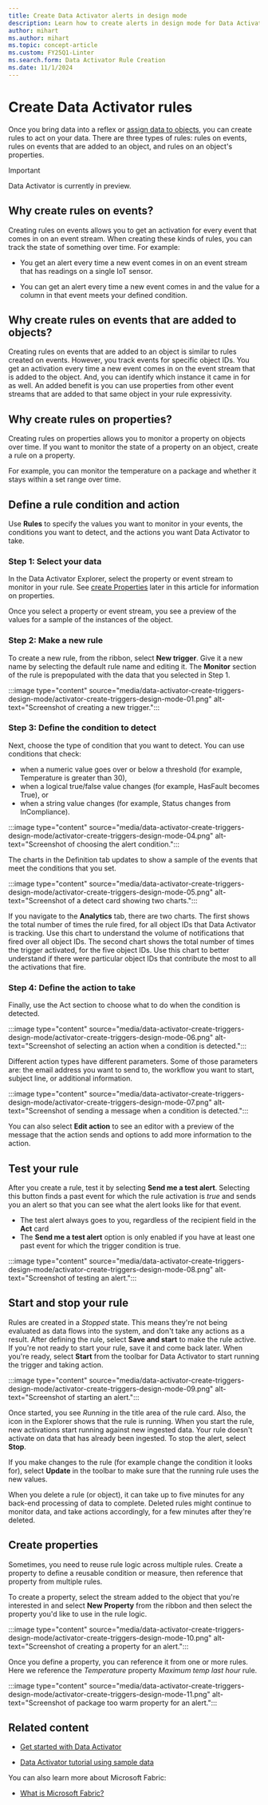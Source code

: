 ```yaml
---
title: Create Data Activator alerts in design mode
description: Learn how to create alerts in design mode for Data Activator, take action on your data, and automate workflows.
author: mihart
ms.author: mihart
ms.topic: concept-article
ms.custom: FY25Q1-Linter
ms.search.form: Data Activator Rule Creation
ms.date: 11/1/2024
---
```


# Create Data Activator rules

Once you bring data into a reflex or [assign data to objects](data-activator-assign-data-objects.md#assign-data-to-objects-in-data-activator), you can create rules to act on your data. There are three types of rules: rules on events, rules on events that are added to an object, and rules on an object's properties.  

> [!IMPORTANT]
> Data Activator is currently in preview.

## Why create rules on events?

Creating rules on events allows you to get an activation for every event that comes in on an event stream. When creating these kinds of rules, you can track the state of something over time. For example:

- You get an alert every time a new event comes in on an event stream that has readings on a single IoT sensor.

- You can get an alert every time a new event comes in and the value for a column in that event meets your defined condition. 

## Why create rules on events that are added to objects?

Creating rules on events that are added to an object is similar to rules created on events. However, you track events for specific object IDs. You get an activation every time a new event comes in on the event stream that is added to the object. And, you can identify which instance it came in for as well. An added benefit is you can use properties from other event streams that are added to that same object in your rule expressivity.

## Why create rules on properties?

Creating rules on properties allows you to monitor a property on objects over time. If you want to monitor the state of a property on an object, create a rule on a property.

For example, you can monitor the temperature on a package and whether it stays within a set range over time.

## Define a rule condition and action

Use **Rules** to specify the values you want to monitor in your events, the conditions you want to detect, and the actions you want Data Activator to take. 

### Step 1: Select your data

In the Data Activator Explorer, select the property or event stream to monitor in your rule. See [create Properties](#create-properties) later in this article for information on properties.

Once you select a property or event stream, you see a preview of the values for a sample of the instances of the object.

### Step 2: Make a new rule

To create a new rule, from the ribbon, select **New trigger**. Give it a new name by selecting the default rule name and editing it. The **Monitor** section of the rule is prepopulated with the data that you selected in Step 1.

:::image type="content" source="media/data-activator-create-triggers-design-mode/activator-create-triggers-design-mode-01.png" alt-text="Screenshot of creating a new trigger.":::

### Step 3: Define the condition to detect

Next, choose the type of condition that you want to detect. You can use conditions that check:

- when a numeric value goes over or below a threshold (for example, Temperature is greater than 30),
- when a logical true/false value changes (for example, HasFault becomes True), or 
- when a string value changes (for example, Status changes from InCompliance).

:::image type="content" source="media/data-activator-create-triggers-design-mode/activator-create-triggers-design-mode-04.png" alt-text="Screenshot of choosing the alert condition.":::

The charts in the Definition tab updates to show a sample of the events that meet the conditions that you set.

:::image type="content" source="media/data-activator-create-triggers-design-mode/activator-create-triggers-design-mode-05.png" alt-text="Screenshot of a detect card showing two charts.":::

If you navigate to the **Analytics** tab, there are two charts. The first shows the total number of times the rule fired, for all object IDs that Data Activator is tracking. Use this chart to understand the volume of notifications that fired over all object IDs. The second chart shows the total number of times the trigger activated, for the five object IDs. Use this chart to better understand if there were particular object IDs that contribute the most to all the activations that fire.

### Step 4: Define the action to take

Finally, use the Act section to choose what to do when the condition is detected.

:::image type="content" source="media/data-activator-create-triggers-design-mode/activator-create-triggers-design-mode-06.png" alt-text="Screenshot of selecting an action when a condition is detected.":::

Different action types have different parameters. Some of those parameters are: the email address you want to send to, the workflow you want to start, subject line, or additional information.

:::image type="content" source="media/data-activator-create-triggers-design-mode/activator-create-triggers-design-mode-07.png" alt-text="Screenshot of sending a message when a condition is detected.":::

You can also select **Edit action** to see an editor with a preview of the message that the action sends and options to add more information to the action.

## Test your rule

After you create a rule, test it by selecting **Send me a test alert**. Selecting this button finds a past event for which the rule activation is *true* and sends you an alert so that you can see what the alert looks like for that event.  

* The test alert always goes to you, regardless of the recipient field in the **Act** card
* The **Send me a test alert** option is only enabled if you have at least one past event for which the trigger condition is true.

:::image type="content" source="media/data-activator-create-triggers-design-mode/activator-create-triggers-design-mode-08.png" alt-text="Screenshot of testing an alert.":::

## Start and stop your rule

Rules are created in a *Stopped* state. This means they're not being evaluated as data flows into the system, and don't take any actions as a result. After defining the rule, select **Save and start** to make the rule active. If you're not ready to start your rule, save it and come back later. When you're ready, select **Start** from the toolbar for Data Activator to start running the trigger and taking action.

:::image type="content" source="media/data-activator-create-triggers-design-mode/activator-create-triggers-design-mode-09.png" alt-text="Screenshot of starting an alert.":::

Once started, you see *Running* in the title area of the rule card. Also, the icon in the Explorer shows that the rule is running. When you start the rule, new activations start running against new ingested data. Your rule doesn't activate on data that has already been ingested. To stop the alert, select **Stop**.

If you make changes to the rule (for example change the condition it looks for), select **Update** in the toolbar to make sure that the running rule uses the new values.

When you delete a rule (or object), it can take up to five minutes for any back-end processing of data to complete. Deleted rules might continue to monitor data, and take actions accordingly, for a few minutes after they're deleted.

## Create properties

Sometimes, you need to reuse rule logic across multiple rules. Create a property to define a reusable condition or measure, then reference that property from multiple rules.

To create a property, select the stream added to the object that you're interested in and select **New Property** from the ribbon and then select the property you'd like to use in the rule logic.

:::image type="content" source="media/data-activator-create-triggers-design-mode/activator-create-triggers-design-mode-10.png" alt-text="Screenshot of creating a property for an alert.":::

Once you define a property, you can reference it from one or more rules. Here we reference the *Temperature* property *Maximum temp last hour* rule.

:::image type="content" source="media/data-activator-create-triggers-design-mode/activator-create-triggers-design-mode-11.png" alt-text="Screenshot of package too warm property for an alert.":::

## Related content

* [Get started with Data Activator](data-activator-get-started.md)

* [Data Activator tutorial using sample data](data-activator-tutorial.md)

You can also learn more about Microsoft Fabric:
* [What is Microsoft Fabric?](../get-started/microsoft-fabric-overview.md)
